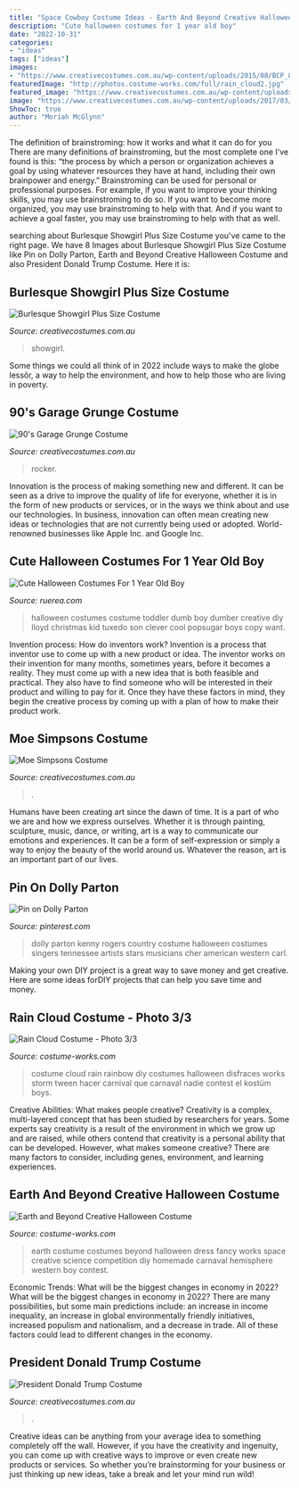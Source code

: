 ```yaml
---
title: "Space Cowboy Costume Ideas - Earth And Beyond Creative Halloween Costume"
description: "Cute halloween costumes for 1 year old boy"
date: "2022-10-31"
categories:
- "ideas"
tags: ["ideas"]
images:
- "https://www.creativecostumes.com.au/wp-content/uploads/2015/08/BCP_8578-510x680.jpg"
featuredImage: "http://photos.costume-works.com/full/rain_cloud2.jpg"
featured_image: "https://www.creativecostumes.com.au/wp-content/uploads/2015/08/BCP_8578-510x680.jpg"
image: "https://www.creativecostumes.com.au/wp-content/uploads/2017/03/donald-trump2-768x1024.jpg"
ShowToc: true
author: "Moriah McGlynn"
---
```



The definition of brainstroming: how it works and what it can do for you
There are many definitions of brainstroming, but the most complete one I’ve found is this: “the process by which a person or organization achieves a goal by using whatever resources they have at hand, including their own brainpower and energy.” Brainstroming can be used for personal or professional purposes. For example, if you want to improve your thinking skills, you may use brainstroming to do so. If you want to become more organized, you may use brainstroming to help with that. And if you want to achieve a goal faster, you may use brainstroming to help with that as well.

	

		
searching about Burlesque Showgirl Plus Size Costume you've came to the right page. We have 8 Images about Burlesque Showgirl Plus Size Costume like Pin on Dolly Parton, Earth and Beyond Creative Halloween Costume and also President Donald Trump Costume. Here it is:
		
    
## Burlesque Showgirl Plus Size Costume

<img loading=lazy src="https://www.creativecostumes.com.au/wp-content/uploads/2018/07/CC_April_18_099-420x560.jpg" onerror="this.onerror=null;this.src='https://tse2.mm.bing.net/th?id=OIP.S2ZTUWDL2a8FcVkWEIXUrQAAAA&amp;pid=15.1';" alt="Burlesque Showgirl Plus Size Costume">

_Source: creativecostumes.com.au_

>showgirl. 

	

Some things we could all think of in 2022 include ways to make the globe lessôr, a way to help the environment, and how to help those who are living in poverty.

    
## 90&#039;s Garage Grunge Costume

<img loading=lazy src="https://www.creativecostumes.com.au/wp-content/uploads/2015/08/BCP_8578-510x680.jpg" onerror="this.onerror=null;this.src='https://tse3.mm.bing.net/th?id=OIP.mgFmd1vyULJtnobSJWHvMgHaJ4&amp;pid=15.1';" alt="90&#039;s Garage Grunge Costume">

_Source: creativecostumes.com.au_

>rocker. 

	

Innovation is the process of making something new and different. It can be seen as a drive to improve the quality of life for everyone, whether it is in the form of new products or services, or in the ways we think about and use our technologies. In business, innovation can often mean creating new ideas or technologies that are not currently being used or adopted. World-renowned businesses like Apple Inc. and Google Inc.

    
## Cute Halloween Costumes For 1 Year Old Boy

<img loading=lazy src="https://www.ruerea.com/wp-content/uploads/2019/04/toddlers_halloween_costume_ideas_1.jpg" onerror="this.onerror=null;this.src='https://tse2.mm.bing.net/th?id=OIP.0fmiAw78HGF2-c9DEJ80kAAAAA&amp;pid=15.1';" alt="Cute Halloween Costumes For 1 Year Old Boy">

_Source: ruerea.com_

>halloween costumes costume toddler dumb boy dumber creative diy lloyd christmas kid tuxedo son clever cool popsugar boys copy want. 

	

Invention process: How do inventors work?
Invention is a process that inventor use to come up with a new product or idea. The inventor works on their invention for many months, sometimes years, before it becomes a reality. They must come up with a new idea that is both feasible and practical. They also have to find someone who will be interested in their product and willing to pay for it. Once they have these factors in mind, they begin the creative process by coming up with a plan of how to make their product work.

    
## Moe Simpsons Costume

<img loading=lazy src="https://www.creativecostumes.com.au/wp-content/uploads/2018/07/CC_April_18_198-768x1024.jpg" onerror="this.onerror=null;this.src='https://tse3.mm.bing.net/th?id=OIP.-j73aLh4Zr4LQnPCRVGTeAHaJ4&amp;pid=15.1';" alt="Moe Simpsons Costume">

_Source: creativecostumes.com.au_

>. 

	

Humans have been creating art since the dawn of time. It is a part of who we are and how we express ourselves. Whether it is through painting, sculpture, music, dance, or writing, art is a way to communicate our emotions and experiences. It can be a form of self-expression or simply a way to enjoy the beauty of the world around us. Whatever the reason, art is an important part of our lives.

    
## Pin On Dolly Parton

<img loading=lazy src="https://i.pinimg.com/736x/00/2e/93/002e937e33f885bc7928b53aef2c6565--dolly-parton-tennessee.jpg" onerror="this.onerror=null;this.src='https://tse2.mm.bing.net/th?id=OIP.WP7QAWSiTomI7CP45A6HMgHaLI&amp;pid=15.1';" alt="Pin on Dolly Parton">

_Source: pinterest.com_

>dolly parton kenny rogers country costume halloween costumes singers tennessee artists stars musicians cher american western carl. 

	

Making your own DIY project is a great way to save money and get creative. Here are some ideas forDIY projects that can help you save time and money.

    
## Rain Cloud Costume - Photo 3/3

<img loading=lazy src="http://photos.costume-works.com/full/rain_cloud2.jpg" onerror="this.onerror=null;this.src='https://tse1.mm.bing.net/th?id=OIP.TrXQKqSX1Um6LmQtXgaUqAHaMI&amp;pid=15.1';" alt="Rain Cloud Costume - Photo 3/3">

_Source: costume-works.com_

>costume cloud rain rainbow diy costumes halloween disfraces works storm tween hacer carnival que carnaval nadie contest el kostüm boys. 

	

Creative Abilities: What makes people creative?
Creativity is a complex, multi-layered concept that has been studied by researchers for years. Some experts say creativity is a result of the environment in which we grow up and are raised, while others contend that creativity is a personal ability that can be developed. However, what makes someone creative? There are many factors to consider, including genes, environment, and learning experiences.

    
## Earth And Beyond Creative Halloween Costume

<img loading=lazy src="http://photos.costume-works.com/full/earth_and_beyond.jpg" onerror="this.onerror=null;this.src='https://tse2.mm.bing.net/th?id=OIP.EHmhEMMFJYy5N6BjXPM23wHaLK&amp;pid=15.1';" alt="Earth and Beyond Creative Halloween Costume">

_Source: costume-works.com_

>earth costume costumes beyond halloween dress fancy works space creative science competition diy homemade carnaval hemisphere western boy contest. 

	

Economic Trends: What will be the biggest changes in economy in 2022?
What will be the biggest changes in economy in 2022? There are many possibilities, but some main predictions include: an increase in income inequality, an increase in global environmentally friendly initiatives, increased populism and nationalism, and a decrease in trade. All of these factors could lead to different changes in the economy.

    
## President Donald Trump Costume

<img loading=lazy src="https://www.creativecostumes.com.au/wp-content/uploads/2017/03/donald-trump2-768x1024.jpg" onerror="this.onerror=null;this.src='https://tse1.mm.bing.net/th?id=OIP.bJW0zE3RV8WKjuGRmIkPnAHaJ4&amp;pid=15.1';" alt="President Donald Trump Costume">

_Source: creativecostumes.com.au_

>. 

	

Creative ideas can be anything from your average idea to something completely off the wall. However, if you have the creativity and ingenuity, you can come up with creative ways to improve or even create new products or services. So whether you’re brainstorming for your business or just thinking up new ideas, take a break and let your mind run wild!

